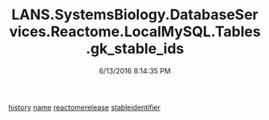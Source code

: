 ﻿---
title: LANS.SystemsBiology.DatabaseServices.Reactome.LocalMySQL.Tables.gk_stable_ids
date: 6/13/2016 8:14:35 PM
---

[history](T-LANS.SystemsBiology.DatabaseServices.Reactome.LocalMySQL.Tables.gk_stable_ids.history.html)
[name](T-LANS.SystemsBiology.DatabaseServices.Reactome.LocalMySQL.Tables.gk_stable_ids.name.html)
[reactomerelease](T-LANS.SystemsBiology.DatabaseServices.Reactome.LocalMySQL.Tables.gk_stable_ids.reactomerelease.html)
[stableidentifier](T-LANS.SystemsBiology.DatabaseServices.Reactome.LocalMySQL.Tables.gk_stable_ids.stableidentifier.html)
